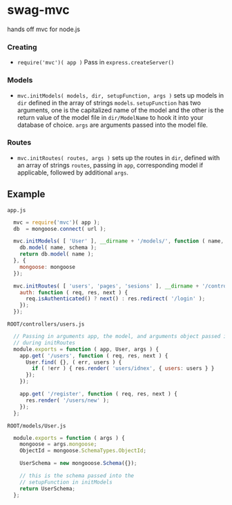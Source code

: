 swag-mvc
======

hands off mvc for node.js

### Creating

* `require('mvc')( app )` Pass in `express.createServer()`

### Models

* `mvc.initModels( models, dir, setupFunction, args )` sets up models in `dir` defined in the array of strings `models`. `setupFunction` has two arguments, one is the capitalized name of the model and the other is the return value of the model file in `dir/ModelName` to hook it into your database of choice. `args` are arguments passed into the model file.

### Routes

* `mvc.initRoutes( routes, args )` sets up the routes in `dir`, defined with an array of strings `routes`, passing in `app`, corresponding model if applicable, followed by additional `args`.

Example
---
`app.js`
```javascript
  mvc = require('mvc')( app );
  db  = mongoose.connect( url );

  mvc.initModels( [ 'User' ], __dirname + '/models/', function ( name, schema ) {
    db.model( name, schema );
    return db.model( name );
  }, {
    mongoose: mongoose
  });

  mvc.initRoutes( [ 'users', 'pages', 'sesions' ], __dirname + '/controllers/', {
    auth: function ( req, res, next ) {
      req.isAuthenticated() ? next() : res.redirect( '/login' );
    });
  });
```

`ROOT/controllers/users.js`
```javascript
  // Passing in arguments app, the model, and arguments object passed in
  // during initRoutes
  module.exports = function ( app, User, args ) {
    app.get( '/users', function ( req, res, next ) {
      User.find( {}, ( err, users ) {
        if ( !err ) { res.render( 'users/idnex', { users: users } }
      });
    });

    app.get( '/register', function ( req, res, next ) {
      res.render( '/users/new' );
    });
  };
```

`ROOT/models/User.js`
```javascript
  module.exports = function ( args ) {
    mongoose = args.mongoose;
    ObjectId = mongoose.SchemaTypes.ObjectId;

    UserSchema = new mongooose.Schema({});

    // this is the schema passed into the
    // setupFunction in initModels
    return UserSchema;
  };
```
